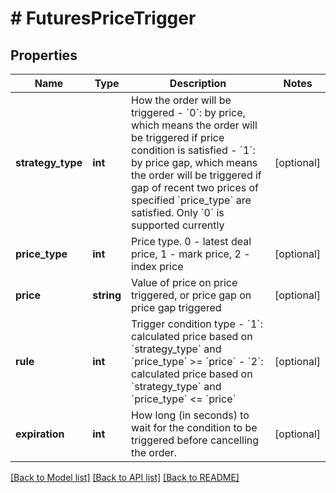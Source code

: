 # # FuturesPriceTrigger

## Properties

Name | Type | Description | Notes
------------ | ------------- | ------------- | -------------
**strategy_type** | **int** | How the order will be triggered   - &#x60;0&#x60;: by price, which means the order will be triggered if price condition is satisfied  - &#x60;1&#x60;: by price gap, which means the order will be triggered if gap of recent two prices of specified &#x60;price_type&#x60; are satisfied.  Only &#x60;0&#x60; is supported currently | [optional] 
**price_type** | **int** | Price type. 0 - latest deal price, 1 - mark price, 2 - index price | [optional] 
**price** | **string** | Value of price on price triggered, or price gap on price gap triggered | [optional] 
**rule** | **int** | Trigger condition type  - &#x60;1&#x60;: calculated price based on &#x60;strategy_type&#x60; and &#x60;price_type&#x60; &gt;&#x3D; &#x60;price&#x60; - &#x60;2&#x60;: calculated price based on &#x60;strategy_type&#x60; and &#x60;price_type&#x60; &lt;&#x3D; &#x60;price&#x60; | [optional] 
**expiration** | **int** | How long (in seconds) to wait for the condition to be triggered before cancelling the order. | [optional] 

[[Back to Model list]](../../README.md#documentation-for-models) [[Back to API list]](../../README.md#documentation-for-api-endpoints) [[Back to README]](../../README.md)
